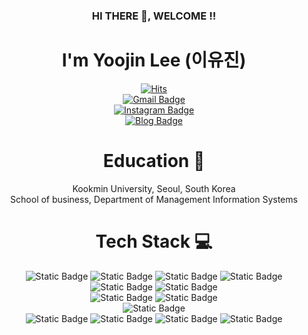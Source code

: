<div align="center">
  
### HI THERE 👋, WELCOME !!
<!--
**yoojin321/yoojin321** is a ✨ _special_ ✨ repository because its `README.md` (this file) appears on your GitHub profile.

Here are some ideas to get you started:

- 🔭 I’m currently working on ...
- 🌱 I’m currently learning ...
- 👯 I’m looking to collaborate on ...
- 🤔 I’m looking for help with ...
- 💬 Ask me about ...
- 📫 How to reach me: ...
- 😄 Pronouns: ...
- ⚡ Fun fact: ...
-->

# I'm Yoojin Lee (이유진)

[![Hits](https://hits.seeyoufarm.com/api/count/incr/badge.svg?url=https%3A%2F%2Fgithub.com%2Fyoojin321&count_bg=%236495ED&title_bg=%2387CEFA&icon=&icon_color=%23E7E7E7&title=hits&edge_flat=false)](https://hits.seeyoufarm.com)
<br>
[![Gmail Badge](https://img.shields.io/badge/Gmail-d14836?style=flat-square&logo=Gmail&logoColor=white&link=mailto:iamlyj03@kookmin.ac.kr)](mailto:iamlyj03@kookmin.ac.kr)
<br>
[![Instagram Badge](https://img.shields.io/badge/-Instagram-dd2a7b?style=flat-square&logo=instagram&logoColor=white&link=https://instagram.com/yy_oojin?igshid=OGQ5ZDc2ODk2ZA==)](https://instagram.com/yy_oojin?igshid=OGQ5ZDc2ODk2ZA==) 
<br>
[![Blog Badge](http://img.shields.io/badge/-Blog-brightgreen?style=flat-square&logo=FF5722&link=https://blog.naver.com/roopi-)](https://blog.naver.com/roopi-)
<br>

# Education 🌱
Kookmin University, Seoul, South Korea
<br>School of business, Department of Management Information Systems<br>

# Tech Stack 💻
![Static Badge](https://img.shields.io/badge/Python-%233776AB) ![Static Badge](https://img.shields.io/badge/Pandas-%23150458) ![Static Badge](https://img.shields.io/badge/NumPy-%23013243) ![Static Badge](https://img.shields.io/badge/PyTorch-%23EE4C2C) ![Static Badge](https://img.shields.io/badge/Google%20Colab-%23F9AB00) ![Static Badge](https://img.shields.io/badge/Jupyter-%23F37626) <br>
![Static Badge](https://img.shields.io/badge/R-%23276DC3) ![Static Badge](https://img.shields.io/badge/Rstudio-%2375AADB) <br>
![Static Badge](https://img.shields.io/badge/Oracle-%23F80000) <br>
![Static Badge](https://img.shields.io/badge/Html-%233366CC) ![Static Badge](https://img.shields.io/badge/CSS-%231572B6) ![Static Badge](https://img.shields.io/badge/JavaScript-%23F7DF1E) ![Static Badge](https://img.shields.io/badge/Visual%20Studio%20Code-%23007ACC) <br>
</div>
